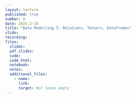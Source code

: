 ```yaml
---
layout: lecture
published: true
number: 9
date: 2025-2-18
title: "Data Modelling I: Relations, Tensors, Dataframes"
slido:
recording: 
files:
  slides: 
  pdf_slides:
  code:
  code_html:
  notebook: 
  notes:
  additional_files:
    - name:
      link:
      target: #or leave empty
---
```

